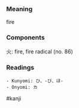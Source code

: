 ### Meaning

fire

### Components

火: fire, fire radical (no. 86)

### Readings

```
- Kunyomi: ひ、-び、ほ-
- Onyomi: カ
```

#kanji